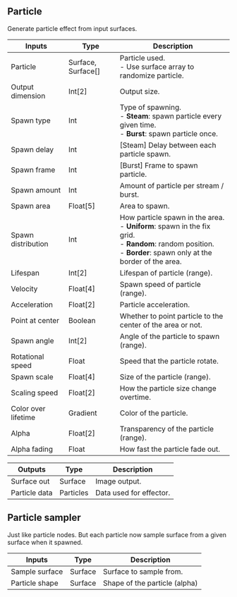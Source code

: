 ## Particle

Generate particle effect from input surfaces.

| Inputs              | Type               | Description                                                  |
| ------------------- | ------------------ | ------------------------------------------------------------ |
| Particle            | Surface, Surface[] | Particle used.<br />- Use surface array to randomize particle. |
| Output dimension    | Int[2]             | Output size.                                                 |
| Spawn type          | Int                | Type of spawning.<br />- **Steam**: spawn particle every given time.<br />- **Burst**: spawn particle once. |
| Spawn delay         | Int                | [Steam] Delay between each particle spawn.                   |
| Spawn frame         | Int                | [Burst] Frame to spawn particle.                             |
| Spawn amount        | Int                | Amount of particle per stream / burst.                       |
| Spawn area          | Float[5]           | Area to spawn.                                               |
| Spawn distribution  | Int                | How particle spawn in the area.<br />- **Uniform**: spawn in the fix grid.<br />- **Random**: random position.<br />- **Border**: spawn only at the border of the area. |
| Lifespan            | Int[2]             | Lifespan of particle (range).                                |
| Velocity            | Float[4]           | Spawn speed of particle (range).                             |
| Acceleration        | Float[2]           | Particle acceleration.                                       |
| Point at center     | Boolean            | Whether to point particle to the center of the area or not.  |
| Spawn angle         | Int[2]             | Angle of the particle to spawn (range).                      |
| Rotational speed    | Float              | Speed that the particle rotate.                              |
| Spawn scale         | Float[4]           | Size of the particle (range).                                |
| Scaling speed       | Float[2]           | How the particle size change overtime.                       |
| Color over lifetime | Gradient           | Color of the particle.                                       |
| Alpha               | Float[2]           | Transparency of the particle (range).                        |
| Alpha fading        | Float              | How fast the particle fade out.                              |

| Outputs       | Type      | Description             |
| ------------- | --------- | ----------------------- |
| Surface out   | Surface   | Image output.           |
| Particle data | Particles | Data used for effector. |

## Particle sampler

Just like particle nodes. But each particle now sample surface from a given surface when it spawned.

| Inputs         | Type    | Description                   |
| -------------- | ------- | ----------------------------- |
| Sample surface | Surface | Surface to sample from.       |
| Particle shape | Surface | Shape of the particle (alpha) |
